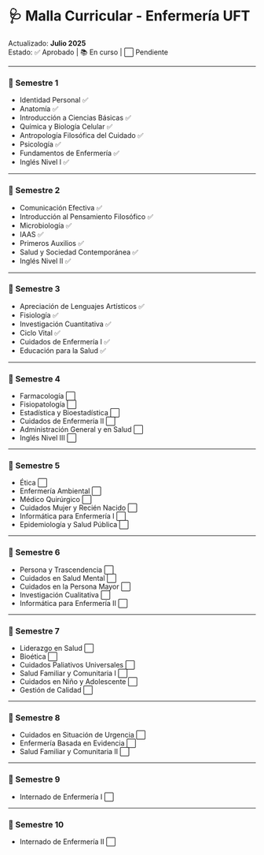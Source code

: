 # 🩺 Malla Curricular - Enfermería UFT

Actualizado: **Julio 2025**  
Estado: ✅ Aprobado | 📚 En curso | ⬜ Pendiente

---

### 📘 Semestre 1

- Identidad Personal ✅  
- Anatomía ✅  
- Introducción a Ciencias Básicas ✅  
- Química y Biología Celular ✅  
- Antropología Filosófica del Cuidado ✅  
- Psicología ✅  
- Fundamentos de Enfermería ✅  
- Inglés Nivel I ✅  

---

### 📘 Semestre 2

- Comunicación Efectiva ✅  
- Introducción al Pensamiento Filosófico ✅  
- Microbiología ✅  
- IAAS ✅  
- Primeros Auxilios ✅  
- Salud y Sociedad Contemporánea ✅  
- Inglés Nivel II ✅  

---

### 📘 Semestre 3

- Apreciación de Lenguajes Artísticos ✅  
- Fisiología ✅  
- Investigación Cuantitativa ✅  
- Ciclo Vital ✅  
- Cuidados de Enfermería I ✅  
- Educación para la Salud ✅  

---

### 📘 Semestre 4

- Farmacología ⬜  
- Fisiopatología ⬜  
- Estadística y Bioestadística ⬜  
- Cuidados de Enfermería II ⬜  
- Administración General y en Salud ⬜  
- Inglés Nivel III ⬜  

---

### 📘 Semestre 5

- Ética ⬜  
- Enfermería Ambiental ⬜  
- Médico Quirúrgico ⬜  
- Cuidados Mujer y Recién Nacido ⬜  
- Informática para Enfermería I ⬜  
- Epidemiología y Salud Pública ⬜  

---

### 📘 Semestre 6

- Persona y Trascendencia ⬜  
- Cuidados en Salud Mental ⬜  
- Cuidados en la Persona Mayor ⬜  
- Investigación Cualitativa ⬜  
- Informática para Enfermería II ⬜  

---

### 📘 Semestre 7

- Liderazgo en Salud ⬜  
- Bioética ⬜  
- Cuidados Paliativos Universales ⬜  
- Salud Familiar y Comunitaria I ⬜  
- Cuidados en Niño y Adolescente ⬜  
- Gestión de Calidad ⬜  

---

### 📘 Semestre 8

- Cuidados en Situación de Urgencia ⬜  
- Enfermería Basada en Evidencia ⬜  
- Salud Familiar y Comunitaria II ⬜  

---

### 📘 Semestre 9

- Internado de Enfermería I ⬜  

---

### 📘 Semestre 10

- Internado de Enfermería II ⬜  
